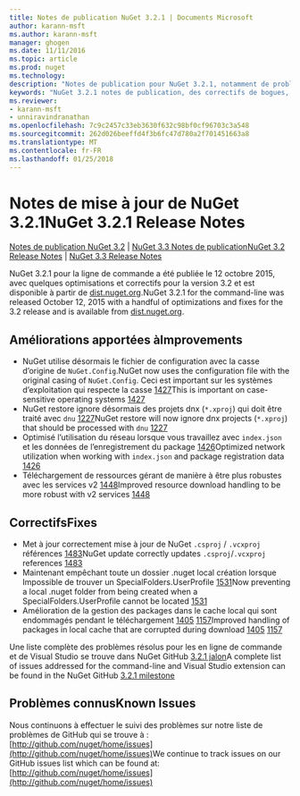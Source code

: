 ```yaml
---
title: Notes de publication NuGet 3.2.1 | Documents Microsoft
author: karann-msft
ms.author: karann-msft
manager: ghogen
ms.date: 11/11/2016
ms.topic: article
ms.prod: nuget
ms.technology: 
description: "Notes de publication pour NuGet 3.2.1, notamment de problèmes connus, des correctifs de bogues, les fonctionnalités ajoutées et dcr."
keywords: "NuGet 3.2.1 notes de publication, des correctifs de bogues, problèmes connus, ajouté des fonctionnalités, DCR"
ms.reviewer:
- karann-msft
- unniravindranathan
ms.openlocfilehash: 7c9c2457c33eb3630f632c98bf0cf96703c3a548
ms.sourcegitcommit: 262d026beeffd4f3b6fc47d780a2f701451663a8
ms.translationtype: MT
ms.contentlocale: fr-FR
ms.lasthandoff: 01/25/2018
---
```

# <a name="nuget-321-release-notes"></a><span data-ttu-id="eb4e3-104">Notes de mise à jour de NuGet 3.2.1</span><span class="sxs-lookup"><span data-stu-id="eb4e3-104">NuGet 3.2.1 Release Notes</span></span>

<span data-ttu-id="eb4e3-105">[Notes de publication NuGet 3.2](../release-notes/nuget-3.2.md) | [NuGet 3.3 Notes de publication](../release-notes/nuget-3.3.md)</span><span class="sxs-lookup"><span data-stu-id="eb4e3-105">[NuGet 3.2 Release Notes](../release-notes/nuget-3.2.md) | [NuGet 3.3 Release Notes](../release-notes/nuget-3.3.md)</span></span>

<span data-ttu-id="eb4e3-106">NuGet 3.2.1 pour la ligne de commande a été publiée le 12 octobre 2015, avec quelques optimisations et correctifs pour la version 3.2 et est disponible à partir de [dist.nuget.org](http://dist.nuget.org/index.html).</span><span class="sxs-lookup"><span data-stu-id="eb4e3-106">NuGet 3.2.1 for the command-line was released October 12, 2015 with a handful of optimizations and fixes for the 3.2 release and is available from [dist.nuget.org](http://dist.nuget.org/index.html).</span></span>

## <a name="improvements"></a><span data-ttu-id="eb4e3-107">Améliorations apportées à</span><span class="sxs-lookup"><span data-stu-id="eb4e3-107">Improvements</span></span>

* <span data-ttu-id="eb4e3-108">NuGet utilise désormais le fichier de configuration avec la casse d’origine de `NuGet.Config`.</span><span class="sxs-lookup"><span data-stu-id="eb4e3-108">NuGet now uses the configuration file with the original casing of `NuGet.Config`.</span></span>  <span data-ttu-id="eb4e3-109">Ceci est important sur les systèmes d’exploitation qui respecte la casse [1427](https://github.com/NuGet/Home/issues/1427)</span><span class="sxs-lookup"><span data-stu-id="eb4e3-109">This is important on case-sensitive operating systems [1427](https://github.com/NuGet/Home/issues/1427)</span></span>
* <span data-ttu-id="eb4e3-110">NuGet restore ignore désormais des projets dnx (`*.xproj`) qui doit être traité avec `dnu` [1227](https://github.com/NuGet/Home/issues/1227)</span><span class="sxs-lookup"><span data-stu-id="eb4e3-110">NuGet restore will now ignore dnx projects (`*.xproj`) that should be processed with `dnu` [1227](https://github.com/NuGet/Home/issues/1227)</span></span>
* <span data-ttu-id="eb4e3-111">Optimisé l’utilisation du réseau lorsque vous travaillez avec `index.json` et les données de l’enregistrement du package [1426](https://github.com/NuGet/Home/issues/1426)</span><span class="sxs-lookup"><span data-stu-id="eb4e3-111">Optimized network utilization when working with `index.json` and package registration data [1426](https://github.com/NuGet/Home/issues/1426)</span></span>
* <span data-ttu-id="eb4e3-112">Téléchargement de ressources gérant de manière à être plus robustes avec les services v2 [1448](https://github.com/NuGet/Home/issues/1448)</span><span class="sxs-lookup"><span data-stu-id="eb4e3-112">Improved resource download handling to be more robust with v2 services [1448](https://github.com/NuGet/Home/issues/1448)</span></span>

## <a name="fixes"></a><span data-ttu-id="eb4e3-113">Correctifs</span><span class="sxs-lookup"><span data-stu-id="eb4e3-113">Fixes</span></span>

* <span data-ttu-id="eb4e3-114">Met à jour correctement mise à jour de NuGet `.csproj` / `.vcxproj` références [1483](https://github.com/NuGet/Home/issues/1483)</span><span class="sxs-lookup"><span data-stu-id="eb4e3-114">NuGet update correctly updates `.csproj`/`.vcxproj` references [1483](https://github.com/NuGet/Home/issues/1483)</span></span>
* <span data-ttu-id="eb4e3-115">Maintenant empêchant toute un dossier .nuget local création lorsque Impossible de trouver un SpecialFolders.UserProfile [1531](https://github.com/NuGet/Home/issues/1531)</span><span class="sxs-lookup"><span data-stu-id="eb4e3-115">Now preventing a local .nuget folder from being created when a SpecialFolders.UserProfile cannot be located [1531](https://github.com/NuGet/Home/issues/1531)</span></span>
* <span data-ttu-id="eb4e3-116">Amélioration de la gestion des packages dans le cache local qui sont endommagés pendant le téléchargement [1405](https://github.com/NuGet/Home/issues/1405) [1157](https://github.com/NuGet/Home/issues/1157)</span><span class="sxs-lookup"><span data-stu-id="eb4e3-116">Improved handling of packages in local cache that are corrupted during download [1405](https://github.com/NuGet/Home/issues/1405) [1157](https://github.com/NuGet/Home/issues/1157)</span></span>

<span data-ttu-id="eb4e3-117">Une liste complète des problèmes résolus pour les en ligne de commande et de Visual Studio se trouve dans NuGet GitHub [3.2.1 jalon](https://github.com/NuGet/Home/issues?q=milestone%3A3.2.1+is%3Aclosed)</span><span class="sxs-lookup"><span data-stu-id="eb4e3-117">A complete list of issues addressed for the command-line and Visual Studio extension can be found in the NuGet GitHub [3.2.1 milestone](https://github.com/NuGet/Home/issues?q=milestone%3A3.2.1+is%3Aclosed)</span></span>

## <a name="known-issues"></a><span data-ttu-id="eb4e3-118">Problèmes connus</span><span class="sxs-lookup"><span data-stu-id="eb4e3-118">Known Issues</span></span>

<span data-ttu-id="eb4e3-119">Nous continuons à effectuer le suivi des problèmes sur notre liste de problèmes de GitHub qui se trouve à : [http://github.com/nuget/home/issues](http://github.com/nuget/home/issues)</span><span class="sxs-lookup"><span data-stu-id="eb4e3-119">We continue to track issues on our GitHub issues list which can be found at: [http://github.com/nuget/home/issues](http://github.com/nuget/home/issues)</span></span>